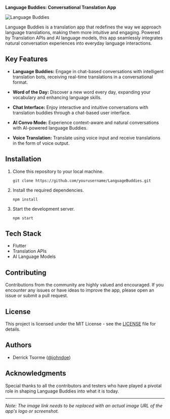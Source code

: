 **Language Buddies: Conversational Translation App**

![Language Buddies]([https://yourimageurl.com](https://miro.medium.com/v2/resize:fit:1400/format:webp/1*tzx-femWhPTxvSS9k7_qzg.png))

Language Buddies is a translation app that redefines the way we approach language translations, making them more intuitive and engaging. Powered by Translation APIs and AI language models, this app seamlessly integrates natural conversation experiences into everyday language interactions.

## Key Features

- **Language Buddies:** Engage in chat-based conversations with intelligent translation bots, receiving real-time translations in a conversational format.

- **Word of the Day:** Discover a new word every day, expanding your vocabulary and enhancing language skills.

- **Chat Interface:** Enjoy interactive and intuitive conversations with translation buddies through a chat-based user interface.

- **AI Convo Mode:** Experience context-aware and natural conversations with AI-powered language Buddies.

- **Voice Translation:** Translate using voice input and receive translations in the form of voice output.

## Installation

1. Clone this repository to your local machine.
   ```
   git clone https://github.com/yourusername/LanguageBuddies.git
   ```
2. Install the required dependencies.
   ```
   npm install
   ```
3. Start the development server.
   ```
   npm start
   ```

## Tech Stack

- Flutter
- Translation APIs
- AI Language Models

## Contributing

Contributions from the community are highly valued and encouraged. If you encounter any issues or have ideas to improve the app, please open an issue or submit a pull request.

## License

This project is licensed under the MIT License - see the [LICENSE](LICENSE) file for details.

## Authors

- Derrick Tsorme ([@johndoe](https://github.com/uxderrick))

## Acknowledgments

Special thanks to all the contributors and testers who have played a pivotal role in shaping Language Buddies into what it is today.

---

*Note: The image link needs to be replaced with an actual image URL of the app's logo or screenshot.*
